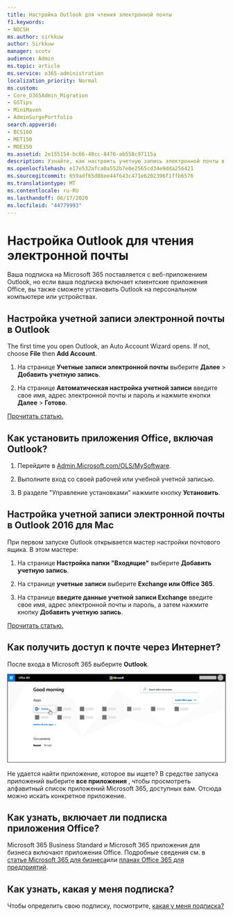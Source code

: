 ```yaml
---
title: Настройка Outlook для чтения электронной почты
f1.keywords:
- NOCSH
ms.author: sirkkuw
author: Sirkkuw
manager: scotv
audience: Admin
ms.topic: article
ms.service: o365-administration
localization_priority: Normal
ms.custom:
- Core_O365Admin_Migration
- GSTips
- MiniMaven
- AdminSurgePortfolio
search.appverid:
- BCS160
- MET150
- MOE150
ms.assetid: 2e155154-bc66-48cc-8476-ab558c97115a
description: Узнайте, как настроить учетную запись электронной почты в Outlook для Windows и Mac, а также об установке приложений Office и доступе к электронным письмам в Интернете.
ms.openlocfilehash: e17e532afca0a552b7e0e2565cd34e9dda256421
ms.sourcegitcommit: 659adf65d88ee44f643c471e6202396f1ffb6576
ms.translationtype: MT
ms.contentlocale: ru-RU
ms.lasthandoff: 06/17/2020
ms.locfileid: "44779993"
---
```

# <a name="set-up-outlook-to-read-email"></a>Настройка Outlook для чтения электронной почты

Ваша подписка на Microsoft 365 поставляется с веб-приложением Outlook, но если ваша подписка включает клиентские приложения Office, вы также сможете установить Outlook на персональном компьютере или устройствах.
  
## <a name="set-up-an-email-account-in-outlook"></a>Настройка учетной записи электронной почты в Outlook

The first time you open Outlook, an Auto Account Wizard opens. If not, choose **File** then **Add Account**.
  
1. На странице **Учетные записи электронной почты** выберите **Далее** \> **Добавить учетную запись**.
    
2. На странице **Автоматическая настройка учетной записи** введите свое имя, адрес электронной почты и пароль и нажмите кнопки **Далее** \> **Готово**.
    
[Прочитать статью.](https://support.microsoft.com/office/6e27792a-9267-4aa4-8bb6-c84ef146101b)
  
## <a name="how-do-i-install-the-office-apps-including-outlook"></a>Как установить приложения Office, включая Outlook?

1. Перейдите в [Admin.Microsoft.com/OLS/MySoftware](https://admin.microsoft.com/OLS/MySoftware.aspx).
    
2. Выполните вход со своей рабочей или учебной учетной записью.
    
3. В разделе "Управление установками" нажмите кнопку **Установить**.
    
## <a name="set-up-an-email-account-in-outlook-2016-for-mac"></a>Настройка учетной записи электронной почты в Outlook 2016 для Mac

При первом запуске Outlook открывается мастер настройки почтового ящика. В этом мастере: 
  
1. На странице **Настройка папки "Входящие"** выберите **Добавить учетную запись**.
    
2. На странице **учетные записи** выберите **Exchange или Office 365**.
    
3. На странице **введите данные учетной записи Exchange** введите свое имя, адрес электронной почты и пароль, а затем нажмите кнопку **Добавить учетную запись**.
    
[Прочитать статью.](https://support.microsoft.com/office/6e27792a-9267-4aa4-8bb6-c84ef146101b#PickTab=Outlook_for_Mac) 
  
## <a name="how-do-i-access-my-mail-online"></a>Как получить доступ к почте через Интернет?

После входа в Microsoft 365 выберите **Outlook**.
  
![Домашняя страница Microsoft 365 с выделенным приложением Outlook](../../media/3ceee838-9d85-4af3-95a6-fbcee11036f4.png)
  
Не удается найти приложение, которое вы ищете? В средстве запуска приложений выберите **все приложения** , чтобы просмотреть алфавитный список приложений Microsoft 365, доступных вам. Отсюда можно искать конкретное приложение. 
  
## <a name="how-do-i-know-if-my-subscription-includes-office-apps"></a>Как узнать, включает ли подписка приложения Office?

Microsoft 365 Business Standard и Microsoft 365 приложения для бизнеса включают приложения Office. Подробные сведения см. в [статье Microsoft 365 для бизнеса](https://go.microsoft.com/fwlink/p/?LinkId=723731)или [планах Office 365 для предприятий](https://go.microsoft.com/fwlink/p/?LinkId=800029).
  
## <a name="how-do-i-determine-what-subscription-i-have"></a>Как узнать, какая у меня подписка?

Чтобы определить свою подписку, посмотрите, [какая у меня подписка?](../admin-overview/what-subscription-do-i-have.md)
  

